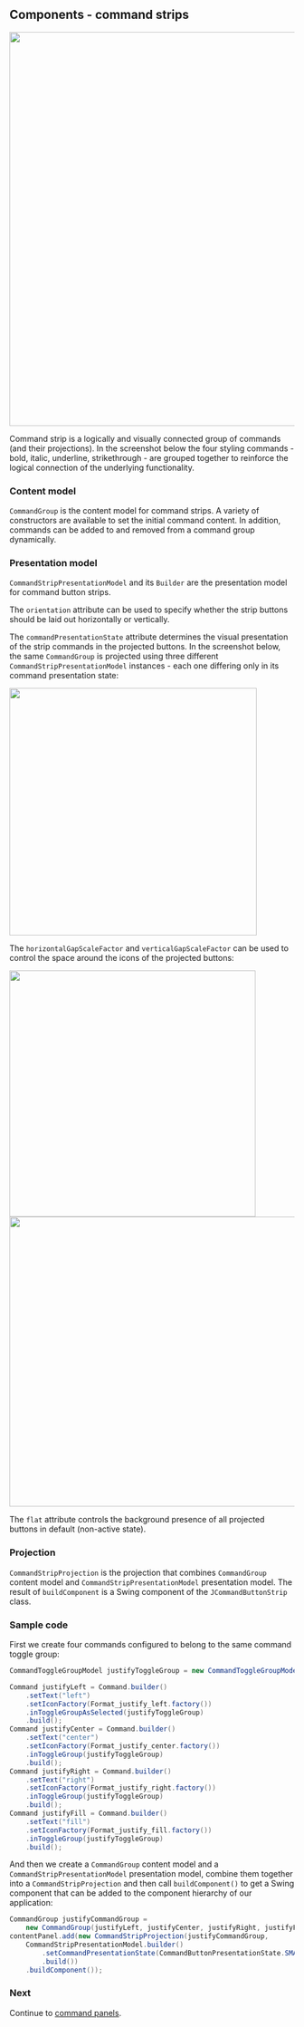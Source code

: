 ## Components - command strips

<img src="https://raw.githubusercontent.com/kirill-grouchnikov/radiance/sunshine/docs/images/component/walkthrough/intro-text-styling-bold-italic.png" width="696" border=0/>

Command strip is a logically and visually connected group of commands (and their projections). In the screenshot below the four styling commands - bold, italic, underline, strikethrough - are grouped together to reinforce the logical connection of the underlying functionality.

### Content model

`CommandGroup` is the content model for command strips. A variety of constructors are available to set the initial command content. In addition, commands can be added to and removed from a command group dynamically.

### Presentation model

`CommandStripPresentationModel` and its `Builder` are the presentation model for command button strips.

The `orientation` attribute can be used to specify whether the strip buttons should be laid out horizontally or vertically.

The `commandPresentationState` attribute determines the visual presentation of the strip commands in the projected buttons. In the screenshot below, the same `CommandGroup` is projected using three different `CommandStripPresentationModel` instances - each one differing only in its command presentation state:

<img src="https://raw.githubusercontent.com/kirill-grouchnikov/radiance/sunshine/docs/images/component/walkthrough/command-sync1.png" width="437" border=0/>

The `horizontalGapScaleFactor` and `verticalGapScaleFactor` can be used to control the space around the icons of the projected buttons:

<img src="https://raw.githubusercontent.com/kirill-grouchnikov/radiance/sunshine/docs/images/component/walkthrough/command-strip-horizontal.png" width="435" border=0/>

<img src="https://raw.githubusercontent.com/kirill-grouchnikov/radiance/sunshine/docs/images/component/walkthrough/command-strip-vertical.png" width="512" border=0/>

The `flat` attribute controls the background presence of all projected buttons in default (non-active state).

### Projection

`CommandStripProjection` is the projection that combines `CommandGroup` content model and `CommandStripPresentationModel` presentation model. The result of `buildComponent` is a Swing component of the `JCommandButtonStrip` class.

### Sample code

First we create four commands configured to belong to the same command toggle group:

```java
CommandToggleGroupModel justifyToggleGroup = new CommandToggleGroupModel();

Command justifyLeft = Command.builder()
    .setText("left")
    .setIconFactory(Format_justify_left.factory())
    .inToggleGroupAsSelected(justifyToggleGroup)
    .build();
Command justifyCenter = Command.builder()
    .setText("center")
    .setIconFactory(Format_justify_center.factory())
    .inToggleGroup(justifyToggleGroup)
    .build();
Command justifyRight = Command.builder()
    .setText("right")
    .setIconFactory(Format_justify_right.factory())
    .inToggleGroup(justifyToggleGroup)
    .build();
Command justifyFill = Command.builder()
    .setText("fill")
    .setIconFactory(Format_justify_fill.factory())
    .inToggleGroup(justifyToggleGroup)
    .build();
```

And then we create a `CommandGroup` content model and a `CommandStripPresentationModel` presentation model, combine them together into a `CommandStripProjection` and then call `buildComponent()` to get a Swing component that can be added to the component hierarchy of our application:

```java
CommandGroup justifyCommandGroup =
    new CommandGroup(justifyLeft, justifyCenter, justifyRight, justifyFill);
contentPanel.add(new CommandStripProjection(justifyCommandGroup,
    CommandStripPresentationModel.builder()
        .setCommandPresentationState(CommandButtonPresentationState.SMALL)
        .build())
    .buildComponent());
```

### Next

Continue to [command panels](CommandPanel.md).
